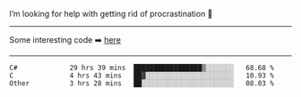I’m looking for help with getting rid of procrastination 🤔

-----

Some interesting code :arrow_right: [here](https://github.com/zhen8838/playground)

-----

<!--START_SECTION:waka-->

```text
C#             29 hrs 39 mins  █████████████████▒░░░░░░░   68.68 %
C              4 hrs 43 mins   ██▓░░░░░░░░░░░░░░░░░░░░░░   10.93 %
Other          3 hrs 28 mins   ██░░░░░░░░░░░░░░░░░░░░░░░   08.03 %
```

<!--END_SECTION:waka-->

<!--
**zhen8838/zhen8838** is a ✨ _special_ ✨ repository because its `README.md` (this file) appears on your GitHub profile.

Here are some ideas to get you started:

- 🔭 I’m currently working on ...
- 🌱 I’m currently learning ...
- 👯 I’m looking to collaborate on ...
 ...
- 💬 Ask me about ...
- 📫 How to reach me: ...
- 😄 Pronouns: ...
- ⚡ Fun fact: ...
-->
